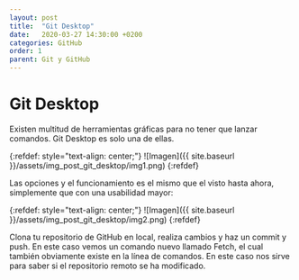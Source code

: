 ```yaml
---
layout: post
title:  "Git Desktop"
date:   2020-03-27 14:30:00 +0200
categories: GitHub
order: 1
parent: Git y GitHub
---
```


# Git Desktop

Existen multitud de herramientas gráficas para no tener que lanzar comandos. Git Desktop es solo una de ellas.

{:refdef: style="text-align: center;"}
![Imagen]({{ site.baseurl }}/assets/img_post_git_desktop/img1.png)
{:refdef}

Las opciones y el funcionamiento es el mismo que el visto hasta ahora, simplemente que con una usabilidad mayor:

{:refdef: style="text-align: center;"}
![Imagen]({{ site.baseurl }}/assets/img_post_git_desktop/img2.png)
{:refdef}

Clona tu repositorio de GitHub en local, realiza cambios y haz un commit y push. En este caso vemos un comando nuevo llamado Fetch, el cual también obviamente existe en la línea de comandos. En este caso nos sirve para saber si el repositorio remoto se ha modificado.
